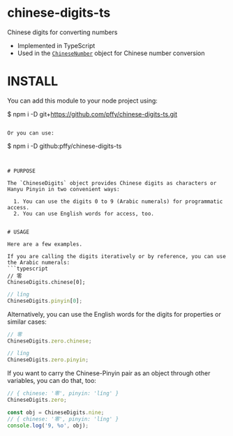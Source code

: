 # chinese-digits-ts
Chinese digits for converting numbers

  + Implemented in TypeScript
  + Used in the [`ChineseNumber`][num] object for Chinese number conversion


# INSTALL

You can add this module to your node project using:

$ npm i -D git+https://github.com/pffy/chinese-digits-ts.git
```

Or you can use:
```
$ npm i -D github:pffy/chinese-digits-ts
```


# PURPOSE

The `ChineseDigits` object provides Chinese digits as characters or Hanyu Pinyin in two convenient ways:

  1. You can use the digits 0 to 9 (Arabic numerals) for programmatic access.
  2. You can use English words for access, too.


# USAGE

Here are a few examples.

If you are calling the digits iteratively or by reference, you can use the Arabic numerals:
```typescript
// 零
ChineseDigits.chinese[0];
```

```typescript
// líng
ChineseDigits.pinyin[0];
```


Alternatively, you can use the English words for the digits for properties or similar cases:
```typescript
// 零
ChineseDigits.zero.chinese;
```


```typescript
// líng
ChineseDigits.zero.pinyin;
```

If you want to carry the Chinese-Pinyin pair as an object through other variables, you can do that, too:

```typescript
// { chinese: '零', pinyin: 'líng' }
ChineseDigits.zero;
```


```typescript
const obj = ChineseDigits.nine;
// { chinese: '零', pinyin: 'líng' }
console.log('9, %o', obj);
```



[num]: https://github.com/pffy/chinese-number-ts
